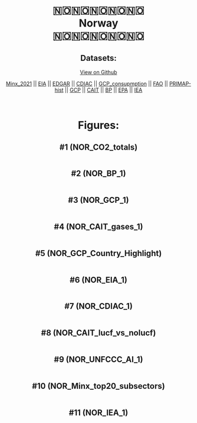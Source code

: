 
<center>
<h1 align="center">
🇳🇴🇳🇴🇳🇴🇳🇴🇳🇴
<br>
Norway
<br>
🇳🇴🇳🇴🇳🇴🇳🇴🇳🇴
</h1>
<h2>Datasets:</h2>
<p><a href="https://github.com/dquintani/GreenhouseData/tree/master/country_data/NOR_Norway/data">View on Github</a>
<br></p><p><a href="data/NOR_Minx_2021.csv">Minx_2021</a> || <a href="data/NOR_EIA.csv">EIA</a> || <a href="data/NOR_EDGAR.csv">EDGAR</a> || <a href="data/NOR_CDIAC.csv">CDIAC</a> || <a href="data/NOR_GCP_consupmption.csv">GCP_consupmption</a> || <a href="data/NOR_FAO.csv">FAO</a> || <a href="data/NOR_PRIMAP-hist.csv">PRIMAP-hist</a> || <a href="data/NOR_GCP.csv">GCP</a> || <a href="data/NOR_CAIT.csv">CAIT</a> || <a href="data/NOR_BP.csv">BP</a> || <a href="data/NOR_EPA.csv">EPA</a> || <a href="data/NOR_IEA.csv">IEA</a></p><p><br></p>
<h1>Figures:</h1><h2>#1 (NOR_CO2_totals)</h2>
<p><img alt="" src="figures/NOR_CO2_totals.png" /></p><h2>#2 (NOR_BP_1)</h2>
<p><img alt="" src="figures/NOR_BP_1.png" /></p><h2>#3 (NOR_GCP_1)</h2>
<p><img alt="" src="figures/NOR_GCP_1.png" /></p><h2>#4 (NOR_CAIT_gases_1)</h2>
<p><img alt="" src="figures/NOR_CAIT_gases_1.png" /></p><h2>#5 (NOR_GCP_Country_Highlight)</h2>
<p><img alt="" src="figures/NOR_GCP_Country_Highlight.png" /></p><h2>#6 (NOR_EIA_1)</h2>
<p><img alt="" src="figures/NOR_EIA_1.png" /></p><h2>#7 (NOR_CDIAC_1)</h2>
<p><img alt="" src="figures/NOR_CDIAC_1.png" /></p><h2>#8 (NOR_CAIT_lucf_vs_nolucf)</h2>
<p><img alt="" src="figures/NOR_CAIT_lucf_vs_nolucf.png" /></p><h2>#9 (NOR_UNFCCC_AI_1)</h2>
<p><img alt="" src="figures/NOR_UNFCCC_AI_1.png" /></p><h2>#10 (NOR_Minx_top20_subsectors)</h2>
<p><img alt="" src="figures/NOR_Minx_top20_subsectors.png" /></p><h2>#11 (NOR_IEA_1)</h2>
<p><img alt="" src="figures/NOR_IEA_1.png" /></p>